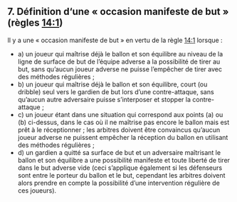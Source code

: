 ## 7. Définition d‘une « occasion manifeste de but » (règles [14:1](#14:1))

Il y a une « occasion manifeste de but » en vertu de la règle [14:1](#14:1) lorsque :
- a) un joueur qui maîtrise déjà le ballon et son équilibre au niveau de la ligne de surface de but de
l’équipe adverse a la possibilité de tirer au but, sans qu’aucun joueur adverse ne puisse
l’empêcher de tirer avec des méthodes régulières ;
- b) un joueur qui maîtrise déjà le ballon et son équilibre, court (ou dribble) seul vers le gardien de
but lors d’une contre-attaque, sans qu’aucun autre adversaire puisse s’interposer et stopper la
contre-attaque ;
- c) un joueur étant dans une situation qui correspond aux points (a) ou (b) ci-dessus, dans le cas
où il ne maîtrise pas encore le ballon mais est prêt à le réceptionner ; les arbitres doivent être
convaincus qu’aucun joueur adverse ne puissent empêcher la réception du ballon en utilisant
des méthodes régulières ;
- d) un gardien a quitté sa surface de but et un adversaire maîtrisant le ballon et son équilibre a une
possibilité manifeste et toute liberté de tirer dans le but adverse vide (ceci s’applique également
si les défenseurs sont entre le porteur du ballon et le but, cependant les arbitres doivent alors
prendre en compte la possibilité d’une intervention régulière de ces joueurs).
